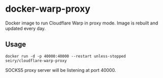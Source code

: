 # docker-warp-proxy

Docker image to run Cloudflare Warp in proxy mode. Image is rebuilt and updated every day.

## Usage

```
docker run -d -p 40000:40000 --restart unless-stopped seiry/cloudflare-warp-proxy
```

SOCKS5 proxy server will be listening at port 40000.
